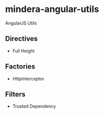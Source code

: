 # mindera-angular-utils
AngularJS Utils

## Directives

* Full Height

## Factories

* HttpInterceptor

## Filters

* Trusted Dependency
